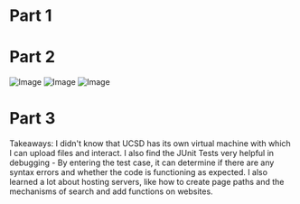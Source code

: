 # Part 1
# Part 2
![Image](https://rxwy.github.io/cse15l-lab-reports/labreport2/img/lslocal.png)
![Image](https://rxwy.github.io/cse15l-lab-reports/labreport2/img/lsvirtual.png)
![Image](https://rxwy.github.io/cse15l-lab-reports/labreport2/img/loginwo.png)
# Part 3
 Takeaways: I didn't know that UCSD has its own virtual machine with which I can upload files and interact. I also find the JUnit Tests very helpful in debugging - By entering the test case,  it can determine if there are any syntax errors and whether the code is functioning as expected. I also learned a lot about hosting servers, like how to create page paths and the mechanisms of search and add functions on websites.
